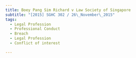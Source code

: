 ```yaml
---
title: Boey Pang Sim Richard v Law Society of Singapore 
subtitle: "[2015] SGHC 302 / 26\_November\_2015"
tags:
  - Legal Profession
  - Professional Conduct
  - Breach
  - Legal Profession
  - Conflict of interest

---
```


